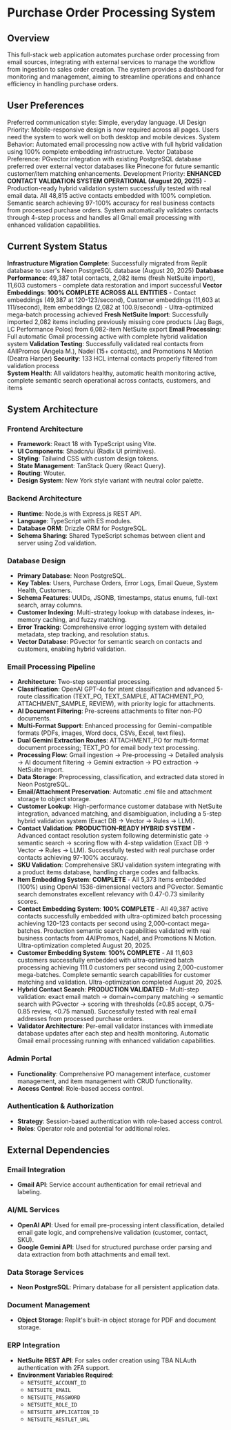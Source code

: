 # Purchase Order Processing System

## Overview
This full-stack web application automates purchase order processing from email sources, integrating with external services to manage the workflow from ingestion to sales order creation. The system provides a dashboard for monitoring and management, aiming to streamline operations and enhance efficiency in handling purchase orders.

## User Preferences
Preferred communication style: Simple, everyday language.
UI Design Priority: Mobile-responsive design is now required across all pages. Users need the system to work well on both desktop and mobile devices.
System Behavior: Automated email processing now active with full hybrid validation using 100% complete embedding infrastructure.
Vector Database Preference: PGvector integration with existing PostgreSQL database preferred over external vector databases like Pinecone for future semantic customer/item matching enhancements.
Development Priority: **ENHANCED CONTACT VALIDATION SYSTEM OPERATIONAL (August 20, 2025)** - Production-ready hybrid validation system successfully tested with real email data. All 48,815 active contacts embedded with 100% completion. Semantic search achieving 97-100% accuracy for real business contacts from processed purchase orders. System automatically validates contacts through 4-step process and handles all Gmail email processing with enhanced validation capabilities.

## Current System Status
**Infrastructure Migration Complete**: Successfully migrated from Replit database to user's Neon PostgreSQL database (August 20, 2025)
**Database Performance**: 49,387 total contacts, 2,082 items (fresh NetSuite import), 11,603 customers - complete data restoration and import successful
**Vector Embeddings**: **100% COMPLETE ACROSS ALL ENTITIES** - Contact embeddings (49,387 at 120-123/second), Customer embeddings (11,603 at 111/second), Item embeddings (2,082 at 100.9/second) - Ultra-optimized mega-batch processing achieved
**Fresh NetSuite Import**: Successfully imported 2,082 items including previously missing core products (Jag Bags, LC Performance Polos) from 6,082-item NetSuite export
**Email Processing**: Full automatic Gmail processing active with complete hybrid validation system
**Validation Testing**: Successfully validated real contacts from 4AllPromos (Angela M.), Nadel (15+ contacts), and Promotions N Motion (Deatra Harper)
**Security**: 133 HCL internal contacts properly filtered from validation process  
**System Health**: All validators healthy, automatic health monitoring active, complete semantic search operational across contacts, customers, and items

## System Architecture

### Frontend Architecture
- **Framework**: React 18 with TypeScript using Vite.
- **UI Components**: Shadcn/ui (Radix UI primitives).
- **Styling**: Tailwind CSS with custom design tokens.
- **State Management**: TanStack Query (React Query).
- **Routing**: Wouter.
- **Design System**: New York style variant with neutral color palette.

### Backend Architecture
- **Runtime**: Node.js with Express.js REST API.
- **Language**: TypeScript with ES modules.
- **Database ORM**: Drizzle ORM for PostgreSQL.
- **Schema Sharing**: Shared TypeScript schemas between client and server using Zod validation.

### Database Design
- **Primary Database**: Neon PostgreSQL.
- **Key Tables**: Users, Purchase Orders, Error Logs, Email Queue, System Health, Customers.
- **Schema Features**: UUIDs, JSONB, timestamps, status enums, full-text search, array columns.
- **Customer Indexing**: Multi-strategy lookup with database indexes, in-memory caching, and fuzzy matching.
- **Error Tracking**: Comprehensive error logging system with detailed metadata, step tracking, and resolution status.
- **Vector Database**: PGvector for semantic search on contacts and customers, enabling hybrid validation.

### Email Processing Pipeline
- **Architecture**: Two-step sequential processing.
- **Classification**: OpenAI GPT-4o for intent classification and advanced 5-route classification (TEXT_PO, TEXT_SAMPLE, ATTACHMENT_PO, ATTACHMENT_SAMPLE, REVIEW), with priority logic for attachments.
- **AI Document Filtering**: Pre-screens attachments to filter non-PO documents.
- **Multi-Format Support**: Enhanced processing for Gemini-compatible formats (PDFs, images, Word docs, CSVs, Excel, text files).
- **Dual Gemini Extraction Routes**: ATTACHMENT_PO for multi-format document processing; TEXT_PO for email body text processing.
- **Processing Flow**: Gmail ingestion → Pre-processing → Detailed analysis → AI document filtering → Gemini extraction → PO extraction → NetSuite import.
- **Data Storage**: Preprocessing, classification, and extracted data stored in Neon PostgreSQL.
- **Email/Attachment Preservation**: Automatic .eml file and attachment storage to object storage.
- **Customer Lookup**: High-performance customer database with NetSuite integration, advanced matching, and disambiguation, including a 5-step hybrid validation system (Exact DB → Vector → Rules → LLM).
- **Contact Validation**: **PRODUCTION-READY HYBRID SYSTEM** - Advanced contact resolution system following deterministic gate → semantic search → scoring flow with 4-step validation (Exact DB → Vector → Rules → LLM). Successfully tested with real purchase order contacts achieving 97-100% accuracy.
- **SKU Validation**: Comprehensive SKU validation system integrating with a product items database, handling charge codes and fallbacks.
- **Item Embedding System**: **COMPLETE** - All 5,373 items embedded (100%) using OpenAI 1536-dimensional vectors and PGvector. Semantic search demonstrates excellent relevancy with 0.47-0.73 similarity scores.
- **Contact Embedding System**: **100% COMPLETE** - All 49,387 active contacts successfully embedded with ultra-optimized batch processing achieving 120-123 contacts per second using 2,000-contact mega-batches. Production semantic search capabilities validated with real business contacts from 4AllPromos, Nadel, and Promotions N Motion. Ultra-optimization completed August 20, 2025.
- **Customer Embedding System**: **100% COMPLETE** - All 11,603 customers successfully embedded with ultra-optimized batch processing achieving 111.0 customers per second using 2,000-customer mega-batches. Complete semantic search capabilities for customer matching and validation. Ultra-optimization completed August 20, 2025.
- **Hybrid Contact Search**: **PRODUCTION VALIDATED** - Multi-step validation: exact email match → domain+company matching → semantic search with PGvector → scoring with thresholds (≥0.85 accept, 0.75-0.85 review, <0.75 manual). Successfully tested with real email addresses from processed purchase orders.
- **Validator Architecture**: Per-email validator instances with immediate database updates after each step and health monitoring. Automatic Gmail email processing running with enhanced validation capabilities.

### Admin Portal
- **Functionality**: Comprehensive PO management interface, customer management, and item management with CRUD functionality.
- **Access Control**: Role-based access control.

### Authentication & Authorization
- **Strategy**: Session-based authentication with role-based access control.
- **Roles**: Operator role and potential for additional roles.

## External Dependencies

### Email Integration
- **Gmail API**: Service account authentication for email retrieval and labeling.

### AI/ML Services
- **OpenAI API**: Used for email pre-processing intent classification, detailed email gate logic, and comprehensive validation (customer, contact, SKU).
- **Google Gemini API**: Used for structured purchase order parsing and data extraction from both attachments and email text.

### Data Storage Services
- **Neon PostgreSQL**: Primary database for all persistent application data.

### Document Management
- **Object Storage**: Replit's built-in object storage for PDF and document storage.

### ERP Integration
- **NetSuite REST API**: For sales order creation using TBA NLAuth authentication with 2FA support.
- **Environment Variables Required**:
  - `NETSUITE_ACCOUNT_ID`
  - `NETSUITE_EMAIL`
  - `NETSUITE_PASSWORD`
  - `NETSUITE_ROLE_ID`
  - `NETSUITE_APPLICATION_ID`
  - `NETSUITE_RESTLET_URL`